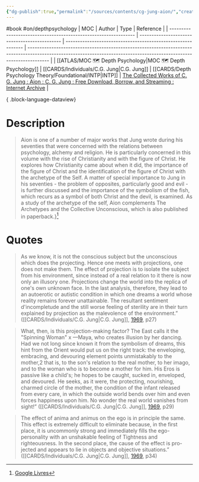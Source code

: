 ```yaml
---
{"dg-publish":true,"permalink":"/sources/contents/cg-jung-aion/","created":"2023-02-24T16:30:53.170+01:00","updated":"2023-05-02T10:38:36.541+02:00"}
---
```


#book #on/depthpsychology 
| MOC                                                             | Author                                        | Type                                                         | Reference                                                                                                                                                             |
| --------------------------------------------------------------- | --------------------------------------------- | ------------------------------------------------------------ | --------------------------------------------------------------------------------------------------------------------------------------------------------------------- |
| [[ATLAS/MOC 🗺️ Depth Psychology\|MOC 🗺️ Depth Psychology]] | [[CARDS/Individuals/C.G. Jung\|C.G. Jung]] | [[CARDS/Depth Psychology Theory/Foundational/INTP\|INTP]] | [The Collected Works of C. G. Jung : Aion : C. G. Jung : Free Download, Borrow, and Streaming : Internet Archive](https://archive.org/details/collectedworksof92cgju) |

{ .block-language-dataview}
# Description 

> Aion is one of a number of major works that Jung wrote during his seventies that were concerned with the relations between psychology, alchemy and religion. He is particularly concerned in this volume with the rise of Christianity and with the figure of Christ. He explores how Christianity came about when it did, the importance of the figure of Christ and the identification of the figure of Christ with the archetype of the Self. A matter of special importance to Jung in his seventies - the problem of opposites, particularly good and evil - is further discussed and the importance of the symbolism of the fish, which recurs as a symbol of both Christ and the devil, is examined. As a study of the archetype of the self, Aion complements The Archetypes and the Collective Unconscious, which is also published in paperback.}[^1]
> 

[^1]: [Google Livres](https://books.google.fr/)

# Quotes 

> As we know, it is not the conscious subject but the unconscious which does the projecting. Hence one meets with projections, one does not make them. The effect of projection is to isolate the subject from his environment, since instead of a real relation to it there is now only an illusory one. Projections change the world into the replica of one's own unknown face. In the last analysis, therefore, they lead to an autoerotic or autistic condition in which one dreams a world whose reality remains forever unattainable. The resultant sentiment d'incompletude and the still worse feeling of sterility are in their turn explained by projection as the malevolence of the environment.” ([[CARDS/Individuals/C.G. Jung\|C.G. Jung]], [1969](https://archive.org/details/collectedworksof92cgju), p27)
> 

> What, then, is this projection-making factor? The East calls it the "Spinning Woman" x —Maya, who creates illusion by her dancing. Had we not long since known it from the symbolism of dreams, this hint from the Orient would put us on the right track: the enveloping, embracing, and devouring element points unmistakably to the mother,2 that is, to the son's relation to the real mother, to her imago, and to the woman who is to become a mother for him. His Eros is passive like a child's; he hopes to be caught, sucked in, enveloped, and devoured. He seeks, as it were, the protecting, nourishing, charmed circle of the mother, the condition of the infant released from every care, in which the outside world bends over him and even forces happiness upon him. No wonder the real world vanishes from sight!” ([[CARDS/Individuals/C.G. Jung\|C.G. Jung]], [1969](https://archive.org/details/collectedworksof92cgju), p29)
> 

> The effect of anima and animus on the ego is in principle the same. This effect is extremely difficult to eliminate because, in the first place, it is uncommonly strong and immediately fills the ego-personality with an unshakable feeling of Tightness and  righteousness. In the second place, the cause of the effect is pro- jected and appears to lie in objects and objective situations.” ([[CARDS/Individuals/C.G. Jung\|C.G. Jung]], [1969](https://archive.org/details/collectedworksof92cgju), p34)
> 



